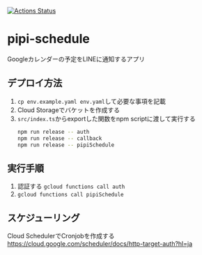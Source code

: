 [![Actions Status](https://github.com/hyakt/pipi-schedule/workflows/CI/badge.svg)](https://github.com/hyakt/pipi-schedule/actions)

pipi-schedule
==================

Googleカレンダーの予定をLINEに通知するアプリ

デプロイ方法
-----------
1. `cp env.example.yaml env.yaml`して必要な事項を記載
2. Cloud Storageでバケットを作成する
3. `src/index.ts`からexportした関数をnpm scriptに渡して実行する
   ```bash
   npm run release -- auth
   npm run release -- callback
   npm run release -- pipiSchedule
   ```

実行手順
----------
1. 認証する `gcloud functions call auth`
2. `gcloud functions call pipiSchedule`

スケジューリング
----------
Cloud SchedulerでCronjobを作成する
https://cloud.google.com/scheduler/docs/http-target-auth?hl=ja
